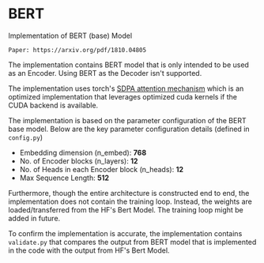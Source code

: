 # BERT 
Implementation of BERT (base) Model 

`Paper: https://arxiv.org/pdf/1810.04805`

The implementation contains BERT model that is only intended to be used as an Encoder. Using BERT as the Decoder isn't supported. 

The implementation uses torch's [SDPA  attention mechanism](https://arxiv.org/pdf/1810.04805) which is an optimized implementation that leverages optimized cuda kernels if the CUDA backend is available.

The implementation is based on the parameter configuration of the BERT base model. Below are the key parameter configuration details (defined in `config.py`)

- Embedding dimension (n_embed): **768**
- No. of Encoder blocks (n_layers): **12**
- No. of Heads in each Encoder block (n_heads): **12**
- Max Sequence Length: **512**

Furthermore, though the entire architecture is constructed end to end, the implementation does not contain the training loop. Instead, the weights are loaded/transferred from the HF's Bert Model. The training loop might be added in future.

To confirm the implementation is accurate, the implementation contains `validate.py` that compares the output from BERT model that is implemented in the code with the output from HF's Bert Model.

